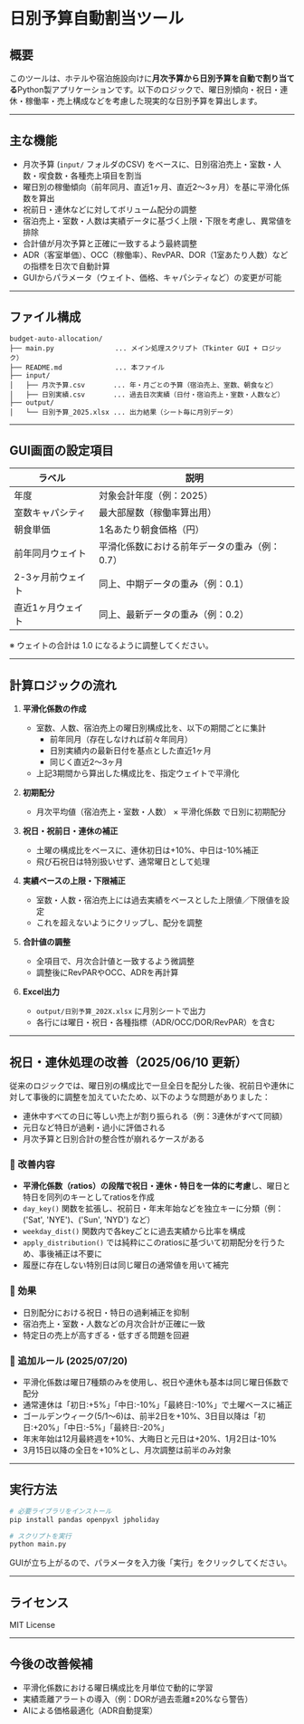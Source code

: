 
# 日別予算自動割当ツール

## 概要

このツールは、ホテルや宿泊施設向けに**月次予算から日別予算を自動で割り当てる**Python製アプリケーションです。以下のロジックで、曜日別傾向・祝日・連休・稼働率・売上構成などを考慮した現実的な日別予算を算出します。

---

## 主な機能

- 月次予算 (`input/` フォルダのCSV) をベースに、日別宿泊売上・室数・人数・喫食数・各種売上項目を割当
- 曜日別の稼働傾向（前年同月、直近1ヶ月、直近2〜3ヶ月）を基に平滑化係数を算出
- 祝前日・連休などに対してボリューム配分の調整
- 宿泊売上・室数・人数は実績データに基づく上限・下限を考慮し、異常値を排除
- 合計値が月次予算と正確に一致するよう最終調整
- ADR（客室単価）、OCC（稼働率）、RevPAR、DOR（1室あたり人数）などの指標を日次で自動計算
- GUIからパラメータ（ウェイト、価格、キャパシティなど）の変更が可能

---

## ファイル構成

```
budget-auto-allocation/
├── main.py               ... メイン処理スクリプト（Tkinter GUI + ロジック）
├── README.md             ... 本ファイル
├── input/
│   ├── 月次予算.csv       ... 年・月ごとの予算（宿泊売上、室数、朝食など）
│   ├── 日別実績.csv       ... 過去日次実績（日付・宿泊売上・室数・人数など）
├── output/
│   └── 日別予算_2025.xlsx ... 出力結果（シート毎に月別データ）
```

---

## GUI画面の設定項目

| ラベル | 説明 |
|-------|------|
| 年度 | 対象会計年度（例：2025） |
| 室数キャパシティ | 最大部屋数（稼働率算出用） |
| 朝食単価 | 1名あたり朝食価格（円） |
| 前年同月ウェイト | 平滑化係数における前年データの重み（例：0.7） |
| 2-3ヶ月前ウェイト | 同上、中期データの重み（例：0.1） |
| 直近1ヶ月ウェイト | 同上、最新データの重み（例：0.2） |

※ ウェイトの合計は 1.0 になるように調整してください。

---

## 計算ロジックの流れ

1. **平滑化係数の作成**
   - 室数、人数、宿泊売上の曜日別構成比を、以下の期間ごとに集計
     - 前年同月（存在しなければ前々年同月）
     - 日別実績内の最新日付を基点とした直近1ヶ月
     - 同じく直近2〜3ヶ月
   - 上記3期間から算出した構成比を、指定ウェイトで平滑化

2. **初期配分**
   - 月次平均値（宿泊売上・室数・人数） × 平滑化係数 で日別に初期配分

3. **祝日・祝前日・連休の補正**
   - 土曜の構成比をベースに、連休初日は+10%、中日は-10%補正
   - 飛び石祝日は特別扱いせず、通常曜日として処理

4. **実績ベースの上限・下限補正**
   - 室数・人数・宿泊売上には過去実績をベースとした上限値／下限値を設定
   - これを超えないようにクリップし、配分を調整

5. **合計値の調整**
   - 全項目で、月次合計値と一致するよう微調整
   - 調整後にRevPARやOCC、ADRを再計算

6. **Excel出力**
   - `output/日別予算_202X.xlsx` に月別シートで出力
   - 各行には曜日・祝日・各種指標（ADR/OCC/DOR/RevPAR）を含む
---

## 祝日・連休処理の改善（2025/06/10 更新）

従来のロジックでは、曜日別の構成比で一旦全日を配分した後、祝前日や連休に対して事後的に調整を加えていたため、以下のような問題がありました：

- 連休中すべての日に等しい売上が割り振られる（例：3連休がすべて同額）
- 元日など特日が過剰・過小に評価される
- 月次予算と日別合計の整合性が崩れるケースがある

### 🔧 改善内容

- **平滑化係数（ratios）の段階で祝日・連休・特日を一体的に考慮**し、曜日と特日を同列のキーとしてratiosを作成
- `day_key()` 関数を拡張し、祝前日・年末年始などを独立キーに分類（例：('Sat', 'NYE')、('Sun', 'NYD') など）
- `weekday_dist()` 関数内で各keyごとに過去実績から比率を構成
- `apply_distribution()` では純粋にこのratiosに基づいて初期配分を行うため、事後補正は不要に
- 履歴に存在しない特別日は同じ曜日の通常値を用いて補完

### 🎯 効果

- 日別配分における祝日・特日の過剰補正を抑制
- 宿泊売上・室数・人数などの月次合計が正確に一致
- 特定日の売上が高すぎる・低すぎる問題を回避

### 📆 追加ルール (2025/07/20)

- 平滑化係数は曜日7種類のみを使用し、祝日や連休も基本は同じ曜日係数で配分
- 通常連休は「初日:+5%」「中日:-10%」「最終日:-10%」で土曜ベースに補正
- ゴールデンウィーク(5/1～6)は、前半2日を+10%、3日目以降は「初日:+20%」「中日:-5%」「最終日:-20%」
- 年末年始は12月最終週を+10%、大晦日と元日は+20%、1月2日は-10%
- 3月15日以降の全日を+10%とし、月次調整は前半のみ対象

---

## 実行方法

```bash
# 必要ライブラリをインストール
pip install pandas openpyxl jpholiday

# スクリプトを実行
python main.py
```

GUIが立ち上がるので、パラメータを入力後「実行」をクリックしてください。

---

## ライセンス

MIT License

---

## 今後の改善候補

- 平滑化係数における曜日構成比を月単位で動的に学習
- 実績乖離アラートの導入（例：DORが過去乖離±20%なら警告）
- AIによる価格最適化（ADR自動提案）

